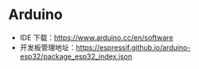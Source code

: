 # Arduino

- IDE 下载：https://www.arduino.cc/en/software
- 开发板管理地址：https://espressif.github.io/arduino-esp32/package_esp32_index.json